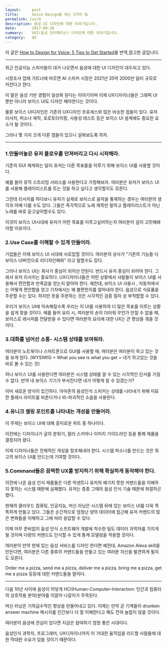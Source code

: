 ```yaml
---
layout:     post
title:      Voice Design을 하는 5가지 팁
permalink: /ux/9
description: 음성 UI 디자인에 대한 이야기입니다.
date:       2017-09-28
summary:    VUI(음성 인터페이스) 디자인에 대한 이야기입니다.
category: 	UX
---
```


이 글은 [How to Design for Voice: 5 Tips to Get Started](https://usabilitygeek.com/how-to-design-for-voice/)를 번역,참고한 글입니다.

- - -

최근 인공지능 스피커들이 대거 나오면서 음성에 대한 UI 디자인이 대두되고 있다.

시장조사 업체 가트너에 따르면 AI 스피커 시장은 2021년 35억 2000만 달러 규모로 커진다고 한다. 

이 말은 음성 기반 경험이 일상화 된다는 이야기이며 이제 UX디자이너들은 그래픽 UI 뿐만 아니라 보이스 UI도 디자인 해야한다는 것이다.

물론 보이스 UI디자인은 기존의 UX디자인 프로세스와 많은 비슷한 점들이 있다. 유저 리서치, 퍼소나 제작, 포로토타이핑, 사용성 테스트 등은 보이스 UI 설계에도 중요한 요소가 될 것이다.

그러나 몇 가지 크게 다른 점들이 있으니 살펴보도록 하자. 

- - -

### 1.만들어놓은 유저 플로우를 던져버리고 다시 시작해라.

기존의 GUI 체계와는 달리 유저는 다른 목표들을 이루기 위해 보이스 UI를 사용할 것이다.

예를 들어 뮤직 스트리밍 서비스를 사용한다고 가정해보자. 여러분은 유저가 보이스 UI를 사용해 플레이리스트를 트는 것을 하고 싶다고 생각할지도 모른다.

그런데 리서치를 하다보니 유저가 실제로 보이스로 음악을 통제하는 경우는 여러분의 생각과 아예 다를 수도 있다. 그들은 즉각적으로 노래 제목만 말하고 플레이리스트가 아닌 노래를 바로 듣고싶어할수도 있다. 

이것이 보이스 UI시대에 유저가 어떤 목표를 이루고싶어하는지 여러분이 깊이 고민해봐야할 이유이다.

### 2.Use Case를 이해할 수 있게 만들어라.

기업들은 이제 보이스 UI 시대에 사로잡힐 것이다. 여러분의 상사가 "기존의 기능들 다 보이스 UI버전으로 리디자인해와" 라고 말할수도 있다.

그러나 보이스 UI는 회사가 중심이 되어선 안된다. 반드시 유저 중심이 되어야 한다. 그래서 유저 리서치는 중요하다. UX디자이너들은 어떤 상황에서 사람들이 보이스 UI를 사용해서 편안함과 만족감을 얻는지 알아야 한다. 예컨대, 보이스 UI 사용시 , 자동차에서는 어떻게 편안함을 얻고 기차에서는 왜 불편한지를 알아내야 한다. 음성으로 식료품을 주문할 수는 있다. 하지만 옷을 주문하는 것은 시각적인 검증 절차 상 부적합할 수 있다.

우리가 보이스 UI에 익숙해질수록 우리는 이 UI를 사용하여 더 많은 목표를 이루는 상황을 쉽게 찾을 것이다. 예를 들어 요리 시, 여러분의 손이 더러워 무언가 만질 수 없을 때, 보이스로 레시피를 전달받을 수 있다면 여러분의 요리에 대한 UX는 큰 향상을 겪을 것이다.

### 3.대화를 넘어선 소통- 시스템 상태를 보여줘라.

여러분이 노트북이나 스마트폰으로 GUI를 사용할 때, 여러분은 여러분이 하고 있는 것을 보게 된다. (WYSIWIG = What you see is what you get = 내가 하고있는 것을 바로 볼 수 있는 것)

허나 보이스 UI를 사용한다면 여러분은 시스템 상태를 알 수 있는 시각적인 단서를 가질 수 없다. 만약 내 보이스 기기가 부서진다면 내가 어떻게 알 수 있겠는가?

이미 새로운 방식이 있긴하다. 아마존의 음성인식 스피커는 상태를 나타내기 위해 미묘한 플래시 라이트를 비춘다거나 비-파괴적인 소음을 사용한다.

### 4.유니크 셀링 포인트를 나타내는 개성을 만들어라.

이 주제는 보이스 UI에 대해 흥미로운 파트 중 하나이다.

이전에는 디자이너가 글의 분위기, 컬러 스키마나 이미지 가이드라인 등을 통해 제품을 결정지어 왔다. 

이제 디자이너들은 전체적인 개성을 창조해내야 한다. 시스템 퍼소나를 만드는 것은 최고의 보이스 UI를 만드는데 기여할 것이다.

### 5.Command들은 끔찍한 UX를 방지하기 위해 확실하게 동작해야 한다.

이전에 나온 음성 인식 제품들은 다른 악센트나 유저의 예기치 못한 커맨드들을 이해하지 못하는 시스템 때문에 실패했다. 유저는 종종 그때의 음성 인식 기술 때문에 좌절하곤 했다.

현재의 클라우드 컴퓨팅, 인공지능, 머신 러닝은 시스템 뒤에 있는 보이스 UI를 더욱 똑똑하게 만들고 있다. 그들은 순간적으로 엄청난 양의 데이터에 접근해 유저 커맨드의 많은 변화들을 이해하고 그에 따라 응답할 수 있다.

이제 아무 준비없이 음성 인식 소프트웨어 개발에 착수한 팀도 데이터 과학자를 가지게 될 것이며 다량의 커맨드도 인식할 수 있게 통계 모델링을 적용할 것이다.

여러분이 만약 현재 있는 음성 서비스를 디자인 한다면 예컨대, Amazon Alexa skill을 만든다면, 여러분은 다른 종류의 커맨드들을 만들고 있는 여러분 자신을 발견하게 될지도 모른다. 

Order me a pizza, send me a pizza, deliver me a pizza, bring me a pizza, get me a pizza 등등에 대한 커맨드들을 말이다.

- - -


다음 10년 사이에 음성이 어덯게 HCI(Human-Computer-Interaction: 인간과 컴퓨터의 상호작용 분야)분야를 이끌어 나갈지가 주목된다.

머신 러닝은 기하급수적인 향상을 만들어내고 있다. 이제는 만약 곧 기계들이 drunken answer machine 메시지를 인간보다 더 잘 이해한다고 해도 전혀 놀랍지 않을 것이다. 

여러분이 음성에 관심이 있다면 지금은 참여하기 엄청 좋은 시대이다. 

음성인식 과학자, 프로그래머, UX디자이너까지 이 거대한 움직임을 리드할 사람들에 대한 막대한 수요가 있을 것이기 때문이다.